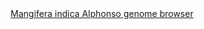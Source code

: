<div id="Mangifera_indica_Alphonso_genome_browser" align="center">
  <a href="https://ink-blot.github.io/?sessionURL=blob:zZVbb6M4GIb_yspXOxIhQCCE3KVNCWmOzYEcRqPIAQNOABPbQJKq_33cbDOr1VbbdjWzWwkhbF77O7yP4REUiDJMUtAEmqwasgEkwCJSTmGSxWgIE8RAM4AxQxKgKEAUpR4CzUcQQMbhfNIXCyPOM9asVn0YVEKUkgR7TGY1GWYVRnIeISGtaDJM4JmksGSyRxIh5rAK4ywiKSNV6HmIsYpSzVAabkoobtd3m8uWaJPkMceXqBuRhEjMlwMossWpj45vJPKeyKHp1PYDLVsbx4e0cafO.eo0hcTe3pxdb7Eblf3D7cQfL3v3nYDhWYHaemy1IlxXuokzDHOaVfkextRFdXd89.DW1VWI4Np9gJaOaN7elT2x5QotQ.9Qw3kjOxKRwHyXtmh4drq4tZiJgjB4kkBMvFy0HXgRVc2mISkNXdINq_L8ZEiWYYmyKcGg.fWbBDiF3l6ovz4CfsqEN4ChQ36xSQKE.oiCZsVSFFO1LM3QTV2xLPVJegQ5jX.yeQlMhRt4g3zMNz7hMiOUC5_CIKjJ4VnkE.D44p0I_Lb4EznLFqkyswdOo9aZDH0lm9GFOSbByrRvV6HTm.xvCDudJw291dHCBRvdmvd2tovMmRL3l_m8kPkWi4reXXpAaAK5kD5PifGLszBNCYf8.bxKIEI4jITGVCTgkZgInwENt78r0m_iUg3lixAVmOEtjjE_LURIUoJmTTPquvoDjdqvQeHH6Z1OJg2toVqN2kbdCPu5.IT4G5ZmTBbVyIUX_I2MD6_9RKCMS8Vde1pi78L6ndLpDsYzuM9JYe7XB78zPA79rtuOBuc4Cu7gFPUTZ.UGu67unNbu0Z4EfwXl4128ciNm_sSmgBTDlL.Kg2papvYPAL1gov8vmDwbG_9rUF5b_YlQoXZcLnbOYeT0gkKD07nrhrfWPYG91FFKUqZxa2Q4A9WdtW21e0KjOc06HbY4z7r1h_Fi.SFUXu3kx2FRdaVuvk2L8R_SIm9h8g4sXmSfyH8VD2x9W2Sxd26tvJrFh111ObW0eyWd2zdaXhyP3vSUrwbdViYgUAZa0V4H9rHv19st3Saiorf8v_bmavQfw.vPJMZhmqCL1S..1Z..PX0H">Mangifera indica Alphonso genome browser</a>
</div>
